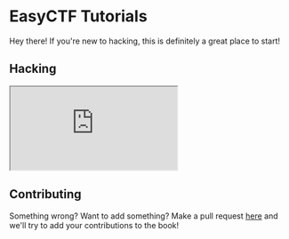 # EasyCTF Tutorials

Hey there! If you're new to hacking, this is definitely a great place to start!

## Hacking

<iframe src="https://player.vimeo.com/video/65115363"></iframe>

## Contributing

Something wrong? Want to add something? Make a pull request [here](https://github.com/failedxyz/easyctf_tutorials) and we'll try to add your contributions to the book!
